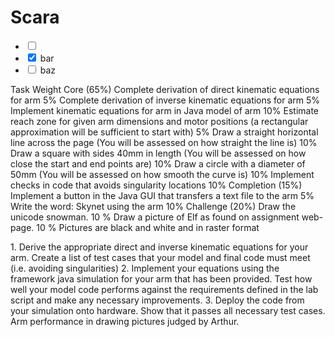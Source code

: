 # Scara

<ul>
    <li><input type="checkbox" > </li>
    <li><input type="checkbox"  checked> bar</li>
    <li><input type="checkbox" > baz</li>
    
    
</ul>

<p>
Task Weight
Core (65%)
Complete derivation of direct kinematic equations for arm 5%
Complete derivation of inverse kinematic equations for arm 5%
Implement kinematic equations for arm in Java model of arm 10%
Estimate reach zone for given arm dimensions and motor positions
(a rectangular approximation will be sufficient to start with) 5%
Draw a straight horizontal line across the page
(You will be assessed on how straight the line is) 10%
Draw a square with sides 40mm in length
(You will be assessed on how close the start and end points are) 10%
Draw a circle with a diameter of 50mm
(You will be assessed on how smooth the curve is) 10%
Implement checks in code that avoids singularity locations 10%
Completion (15%)
Implement a button in the Java GUI that transfers a text file to the arm 5%
Write the word: Skynet using the arm 10%
Challenge (20%)
Draw the unicode snowman. 10 %
Draw a picture of Elf as found on assignment web-page. 10 %
Pictures are black and white and in raster format
</p>

<p>
1. Derive the appropriate direct and inverse kinematic equations for your
arm. Create a list of test cases that your model and final code must meet
(i.e. avoiding singularities)
2. Implement your equations using the framework java simulation for your
arm that has been provided. Test how well your model code performs
against the requirements defined in the lab script and make any necessary
improvements.
3. Deploy the code from your simulation onto hardware. Show that it passes
all necessary test cases. Arm performance in drawing pictures judged by
Arthur.
</>
